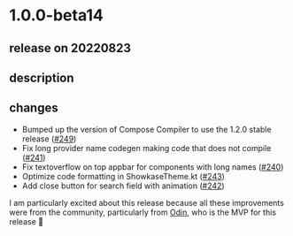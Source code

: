 # 1.0.0-beta14

## release on 20220823

## description

## changes

* Bumped up the version of Compose Compiler to use the 1.2.0 stable release (<a class="issue-link js-issue-link" data-error-text="Failed to load title" data-id="1329045579" data-permission-text="Title is private" data-url="https://github.com/airbnb/Showkase/issues/249" data-hovercard-type="pull_request" data-hovercard-url="/airbnb/Showkase/pull/249/hovercard" href="https://github.com/airbnb/Showkase/pull/249">#249</a>)
* Fix long provider name codegen making code that does not compile (<a class="issue-link js-issue-link" data-error-text="Failed to load title" data-id="1303944596" data-permission-text="Title is private" data-url="https://github.com/airbnb/Showkase/issues/241" data-hovercard-type="pull_request" data-hovercard-url="/airbnb/Showkase/pull/241/hovercard" href="https://github.com/airbnb/Showkase/pull/241">#241</a>)
* Fix textoverflow on top appbar for components with long names (<a class="issue-link js-issue-link" data-error-text="Failed to load title" data-id="1298024087" data-permission-text="Title is private" data-url="https://github.com/airbnb/Showkase/issues/240" data-hovercard-type="pull_request" data-hovercard-url="/airbnb/Showkase/pull/240/hovercard" href="https://github.com/airbnb/Showkase/pull/240">#240</a>)
* Optimize code formatting in ShowkaseTheme.kt (<a class="issue-link js-issue-link" data-error-text="Failed to load title" data-id="1306799144" data-permission-text="Title is private" data-url="https://github.com/airbnb/Showkase/issues/243" data-hovercard-type="pull_request" data-hovercard-url="/airbnb/Showkase/pull/243/hovercard" href="https://github.com/airbnb/Showkase/pull/243">#243</a>)
* Add close button for search field with animation (<a class="issue-link js-issue-link" data-error-text="Failed to load title" data-id="1304794955" data-permission-text="Title is private" data-url="https://github.com/airbnb/Showkase/issues/242" data-hovercard-type="pull_request" data-hovercard-url="/airbnb/Showkase/pull/242/hovercard" href="https://github.com/airbnb/Showkase/pull/242">#242</a>)

I am particularly excited about this release because all these improvements were from the community, particularly from <a href="https://github.com/oas004">Odin</a>, who is the MVP for this release 🥳

